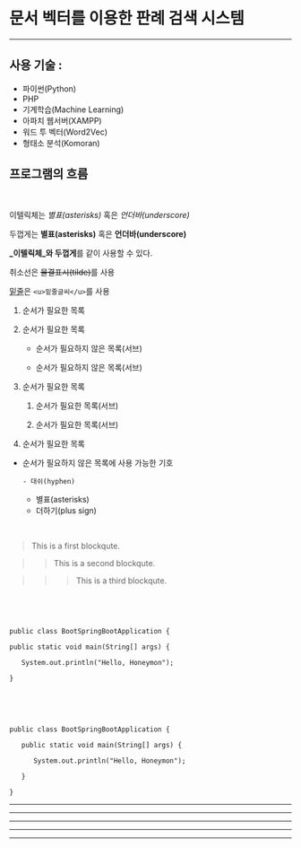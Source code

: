 # 문서 벡터를 이용한 판례 검색 시스템

- - -

## 사용 기술 :
   - 파이썬(Python)
   - PHP
   - 기계학습(Machine Learning)
   - 아파치 웹서버(XAMPP)
   - 워드 투 벡터(Word2Vec)
   - 형태소 분석(Komoran)



## 프로그램의 흐름


​

이텔릭체는 *별표(asterisks)* 혹은 _언더바(underscore)_ 

두껍게는 **별표(asterisks)** 혹은 __언더바(underscore)__ 

**_이텔릭체_와 두껍게**를 같이 사용할 수 있다. 

취소선은 ~~물결표시(tilde)~~를 사용 

<u>밑줄</u>은 `<u>밑줄글씨</u>`를 사용 



1. 순서가 필요한 목록

1. 순서가 필요한 목록

   - 순서가 필요하지 않은 목록(서브) 

   - 순서가 필요하지 않은 목록(서브) 

1. 순서가 필요한 목록

   1. 순서가 필요한 목록(서브)

   1. 순서가 필요한 목록(서브)

1. 순서가 필요한 목록

- 순서가 필요하지 않은 목록에 사용 가능한 기호

      - 대쉬(hyphen) 

   * 별표(asterisks)

   + 더하기(plus sign)

​

> This is a first blockqute.

>   > This is a second blockqute.

>   >   > This is a third blockqute.

​
<pre>

<code>
public class BootSpringBootApplication {

public static void main(String[] args) {

   System.out.println("Hello, Honeymon");

}
</code>

</pre>

​

```
public class BootSpringBootApplication {

   public static void main(String[] args) {

      System.out.println("Hello, Honeymon");

   }

}
```


* * *

***

*****

- - -

---------------------------------------